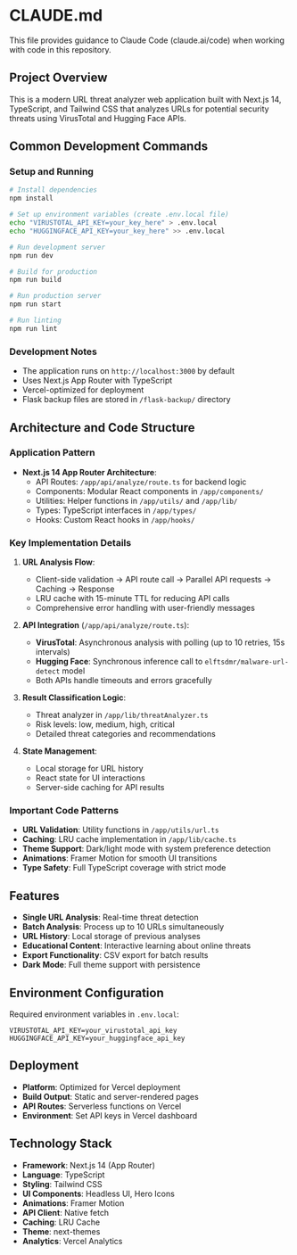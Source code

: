 # CLAUDE.md

This file provides guidance to Claude Code (claude.ai/code) when working with code in this repository.

## Project Overview

This is a modern URL threat analyzer web application built with Next.js 14, TypeScript, and Tailwind CSS that analyzes URLs for potential security threats using VirusTotal and Hugging Face APIs.

## Common Development Commands

### Setup and Running
```bash
# Install dependencies
npm install

# Set up environment variables (create .env.local file)
echo "VIRUSTOTAL_API_KEY=your_key_here" > .env.local
echo "HUGGINGFACE_API_KEY=your_key_here" >> .env.local

# Run development server
npm run dev

# Build for production
npm run build

# Run production server
npm run start

# Run linting
npm run lint
```

### Development Notes
- The application runs on `http://localhost:3000` by default
- Uses Next.js App Router with TypeScript
- Vercel-optimized for deployment
- Flask backup files are stored in `/flask-backup/` directory

## Architecture and Code Structure

### Application Pattern
- **Next.js 14 App Router Architecture**:
  - API Routes: `/app/api/analyze/route.ts` for backend logic
  - Components: Modular React components in `/app/components/`
  - Utilities: Helper functions in `/app/utils/` and `/app/lib/`
  - Types: TypeScript interfaces in `/app/types/`
  - Hooks: Custom React hooks in `/app/hooks/`

### Key Implementation Details

1. **URL Analysis Flow**:
   - Client-side validation → API route call → Parallel API requests → Caching → Response
   - LRU cache with 15-minute TTL for reducing API calls
   - Comprehensive error handling with user-friendly messages

2. **API Integration** (`/app/api/analyze/route.ts`):
   - **VirusTotal**: Asynchronous analysis with polling (up to 10 retries, 15s intervals)
   - **Hugging Face**: Synchronous inference call to `elftsdmr/malware-url-detect` model
   - Both APIs handle timeouts and errors gracefully

3. **Result Classification Logic**:
   - Threat analyzer in `/app/lib/threatAnalyzer.ts`
   - Risk levels: low, medium, high, critical
   - Detailed threat categories and recommendations

4. **State Management**:
   - Local storage for URL history
   - React state for UI interactions
   - Server-side caching for API results

### Important Code Patterns

- **URL Validation**: Utility functions in `/app/utils/url.ts`
- **Caching**: LRU cache implementation in `/app/lib/cache.ts`
- **Theme Support**: Dark/light mode with system preference detection
- **Animations**: Framer Motion for smooth UI transitions
- **Type Safety**: Full TypeScript coverage with strict mode

## Features

- **Single URL Analysis**: Real-time threat detection
- **Batch Analysis**: Process up to 10 URLs simultaneously
- **URL History**: Local storage of previous analyses
- **Educational Content**: Interactive learning about online threats
- **Export Functionality**: CSV export for batch results
- **Dark Mode**: Full theme support with persistence

## Environment Configuration

Required environment variables in `.env.local`:
```
VIRUSTOTAL_API_KEY=your_virustotal_api_key
HUGGINGFACE_API_KEY=your_huggingface_api_key
```

## Deployment

- **Platform**: Optimized for Vercel deployment
- **Build Output**: Static and server-rendered pages
- **API Routes**: Serverless functions on Vercel
- **Environment**: Set API keys in Vercel dashboard

## Technology Stack

- **Framework**: Next.js 14 (App Router)
- **Language**: TypeScript
- **Styling**: Tailwind CSS
- **UI Components**: Headless UI, Hero Icons
- **Animations**: Framer Motion
- **API Client**: Native fetch
- **Caching**: LRU Cache
- **Theme**: next-themes
- **Analytics**: Vercel Analytics